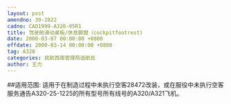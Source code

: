 ```yaml
---
layout: post
amendno: 39-2822
cadno: CAD1999-A320-05R1
title: 驾驶舱滑动桌板/休息脚蹬（cockpitfootrest)
date: 2000-03-07 00:00:00 +0800
effdate: 2000-03-14 00:00:00 +0800
tag: A320
categories: 民航西南管理局适航处
author: 王力
---
```


##适用范围:
适用于在制造过程中未执行空客28472改装，或在服役中未执行空客服务通告A320-25-1225的所有型号所有线号的A320/A321飞机。

